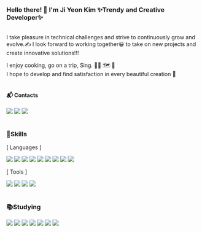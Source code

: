 
### Hello there! 👋 I'm Ji Yeon Kim ✨Trendy and Creative Developer✨
<br/>
I take pleasure in technical challenges and strive to continuously grow and evolve.✍  
I look forward to working together😀 to take on new projects and create innovative solutions!!!

  
I enjoy cooking, go on a trip, Sing. 👩‍🍳 🗺️ 🎤  
I hope to develop and find satisfaction in every beautiful creation 💖  
 
#### 📬 Contacts
  
<a href="https://www.notion.so/181bd8ee22f94bd08b9c04d5e9f4d2a5?v=76e4ec8ca39d47bcbe627bc6c2634bf9" target="_blank"><img src="https://img.shields.io/badge/notion-black?style=flat-square&logo=notion&logoColor=white"/></a>
<img src="https://img.shields.io/badge/itworld2304@naver.com-19B724?style=flat-square&logo=naver&logoColor=white"/>
<img src="https://img.shields.io/badge/hee_ring_ing-FC33FF?style=flat-square&logo=instagram&logoColor=white"/>
  #
### 💪Skills  
   [ Languages ]   
  
<img src="https://img.shields.io/badge/java-FA501A?style=flat-square&logo=OpenJDK&logoColor=white"/> <img src="https://img.shields.io/badge/Spring-6DB33F?style=flat-square&logo=Spring&logoColor=white"/>
<img src="https://img.shields.io/badge/CSS3-1572B6?style=flat-square&logo=css3&logoColor=white"/>
<img src="https://img.shields.io/badge/HTML5-E34F26?style=flat-square&logo=html5&logoColor=white"/>
<img src="https://img.shields.io/badge/JavaScript-F7DF1E?style=flat-square&logo=javascript&logoColor=black"/>
<img src="https://img.shields.io/badge/jQuery-0769AD?style=flat-square&logo=jQuery&logoColor=white"/>
<img src="https://img.shields.io/badge/JSON-000000?style=flat-square&logo=json&logoColor=white"/>
<img src="https://img.shields.io/badge/ORACLE-F80000?style=flat-square&logo=oracle&logoColor=white"/>
<img src="https://img.shields.io/badge/Apache Tomcat-F8DC75?style=flat-square&logo=apachetomcat&logoColor=black"/> 

  [ Tools ]  
    
<img src="https://img.shields.io/badge/Bootstrapap-7952B3?style=flat-square&logo=bootstrap&logoColor=white"/> <img src="https://img.shields.io/badge/GitHub-181717?style=flat-square&logo=GitHub&logoColor=white"/>
<img src="https://img.shields.io/badge/Eclipse IDE-2C2255?style=flat-square&logo=eclipseide&logoColor=white"/>
<img src="https://img.shields.io/badge/Visual Studio Code-007ACC?style=flat-square&logo=Visual Studio Code&logoColor=white"/>


#
### 📚Studying

<img src="https://img.shields.io/badge/MySQL-4479A1?style=flat-square&logo=MySQL&logoColor=white"/> <img src="https://img.shields.io/badge/MariaDB-003545?style=flat-square&logo=mariaDB&logoColor=white"/>
<img src="https://img.shields.io/badge/Anaconda-44A833?style=flat-square&logo=Anaconda&logoColor=white"/>
<img src="https://img.shields.io/badge/Python-3776AB?style=flat-square&logo=Python&logoColor=white"/>
<img src="https://img.shields.io/badge/Flask-000000?style=flat-square&logo=flask&logoColor=white"/>
<img src="https://img.shields.io/badge/Linux-FCC624?style=flat-square&logo=linux&logoColor=black"/>
<img src="https://img.shields.io/badge/PHP-777BB4?style=flat-square&logo=php&logoColor=white"/>

<!--
**ji-yeon-ing/ji-yeon-ing** is a ✨ _special_ ✨ repository because its `README.md` (this file) appears on your GitHub profile.


<a href="버튼을 눌렀을 때 이동할 링크" target="_blank"><img src="https://img.shields.io/badge/뱃지레이블-배경색?style=뱃지모양&logo=로고&logoColor=로고색상"/></a>

Here are some ideas to get you started:

- 🔭 I’m currently working on ...
- 🌱 I’m currently learning ...
- 👯 I’m looking to collaborate on ...
- 🤔 I’m looking for help with ...
- 💬 Ask me about ...
- 📫 How to reach me: ...
- 😄 Pronouns: ...
- ⚡ Fun fact: ...
-->
